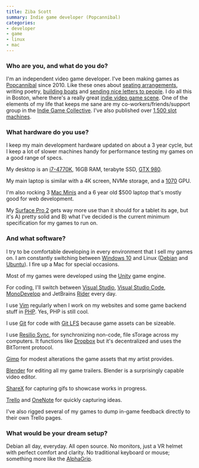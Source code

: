 ```yaml
---
title: Ziba Scott
summary: Indie game developer (Popcannibal) 
categories:
- developer
- game
- linux
- mac
---
```


### Who are you, and what do you do?

I'm an independent video game developer. I've been making games as [Popcannibal](https://twitter.com/popcannibal "Ziba's Twitter account.") since 2010. Like these ones about [seating arrangements][girls-like-robots], writing poetry, [building boats][make-sail] and [sending nice letters to people][kind-words]. I do all this in Boston, where there's a really great [indie video game scene](https://www.meetup.com/en-AU/bostongamedev/ "The Boston GameDev meetup."). One of the elements of my life that keeps me sane are my co-workers/friends/support group in the [Indie Game Collective](http://www.indiegamecollective.org/ "A coworking space for indie game developers in Boston."). I've also published over [1,500 slot machines](https://www.youtube.com/watch?v=E8Lhqri8tZk "A YouTube video of Ziba and Alex Schwartz's GDC talk on app stores.").

### What hardware do you use?

I keep my main development hardware updated on about a 3 year cycle, but I keep a lot of slower machines handy for performance testing my games on a good range of specs.

My desktop is an [i7-4770K][core-i7-4770k], 16GB RAM, terabyte SSD, [GTX 980][geforce-gtx-980].

My main laptop is similar with a 4K screen, NVMe storage, and a [1070][geforce-gtx-1070] GPU.

I'm also rocking 3 [Mac Minis][mac-mini] and a 6 year old $500 laptop that's mostly good for web development.

My [Surface Pro 2][surface-pro-2] gets way more use than it should for a tablet its age, but it's A) pretty solid and B) what I've decided is the current minimum specification for my games to run on.

### And what software?

I try to be comfortable developing in every environment that I sell my games on. I am constantly switching between [Windows 10][windows-10] and Linux ([Debian][] and [Ubuntu][]). I fire up a Mac for special occasions. 

Most of my games were developed using the [Unity][] game engine.

For coding, I'll switch between [Visual Studio][visual-studio], [Visual Studio Code][visual-studio-code], [MonoDevelop][] and JetBrains [Rider][] every day.

I use [Vim][] regularly when I work on my websites and some game backend stuff in [PHP][]. Yes, PHP is still cool.

I use [Git][] for code with [Git LFS][git-large-file-storage] because game assets can be sizeable.

I use [Resilio Sync][resilio-sync], for synchronizing non-code, file sTorage across my computers. It functions like [Dropbox][] but it's decentralized and uses the BitTorrent protocol.

[Gimp][] for modest alterations the game assets that my artist provides.

[Blender][] for editing all my game trailers. Blender is a surprisingly capable video editor.

[ShareX][] for capturing gifs to showcase works in progress.

[Trello][] and [OneNote][] for quickly capturing ideas.

I've also rigged several of my games to dump in-game feedback directly to their own Trello pages.

### What would be your dream setup?

Debian all day, everyday. All open source. No monitors, just a VR helmet with perfect comfort and clarity. No traditional keyboard or mouse; something more like the [AlphaGrip][igrip].

[blender]: https://www.blender.org/ "A free, open-source 3D renderer."
[core-i7-4770k]: https://ark.intel.com/content/www/us/en/ark/products/75123/intel-core-i7-4770k-processor-8m-cache-up-to-3-90-ghz.html "A CPU."
[debian]: https://www.debian.org/ "A Linux distribution."
[dropbox]: https://www.dropbox.com/ "Online syncing and storage."
[geforce-gtx-1070]: https://www.nvidia.com/en-us/geforce/products/10series/geforce-gtx-1070/ "A graphics card."
[geforce-gtx-980]: https://www.geforce.com/hardware/desktop-gpus/geforce-gtx-980 "A computer GPU."
[gimp]: https://www.gimp.org/ "An open-source image editor."
[girls-like-robots]: http://popcannibal.com/girlslikerobots/ "A puzzle romance game about seating arrangements."
[git-large-file-storage]: https://git-lfs.github.com/ "A git extension for versioning large files."
[git]: https://git-scm.com/ "A version control system."
[igrip]: http://www.alphagrips.com/ "An all-in-one ergonomic keyboard/trackball."
[kind-words]: http://popcannibal.com/kindwords/ "A game about writing letters."
[mac-mini]: https://www.apple.com/mac-mini/ "A small desktop computer."
[make-sail]: http://makesailgame.com/ "A sailboat building simulator."
[monodevelop]: https://www.monodevelop.com/ "A cross-platform IDE."
[onenote]: https://www.onenote.com/ "Synced notes software (part of Office)."
[php]: https://php.net/ "An interpreted scripting language."
[resilio-sync]: https://en.wikipedia.org/wiki/Resilio_Sync "Syncing software based on BitTorent."
[rider]: https://www.jetbrains.com/rider/ "A .NET IDE."
[sharex]: https://getsharex.com/ "A screenshot capturing tool for Windows."
[surface-pro-2]: https://en.wikipedia.org/wiki/Surface_Pro_2 "A Windows 8 tablet."
[trello]: https://trello.com/ "A project management service."
[ubuntu]: https://www.ubuntu.com/ "A Unix distribution."
[unity]: https://unity3d.com/unity/ "A cross-platform game development tool."
[vim]: https://www.vim.org/ "A command-line text editor."
[visual-studio-code]: https://code.visualstudio.com/ "A development IDE."
[visual-studio]: http://www.visualstudio.com "A Windows development environment."
[windows-10]: https://en.wikipedia.org/wiki/Windows_10 "An operating system."
